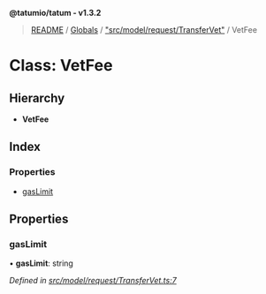 **@tatumio/tatum - v1.3.2**

> [README](../README.md) / [Globals](../globals.md) / ["src/model/request/TransferVet"](../modules/_src_model_request_transfervet_.md) / VetFee

# Class: VetFee

## Hierarchy

* **VetFee**

## Index

### Properties

* [gasLimit](_src_model_request_transfervet_.vetfee.md#gaslimit)

## Properties

### gasLimit

•  **gasLimit**: string

*Defined in [src/model/request/TransferVet.ts:7](https://github.com/tatumio/tatum-js/blob/b9ab1e4/src/model/request/TransferVet.ts#L7)*
